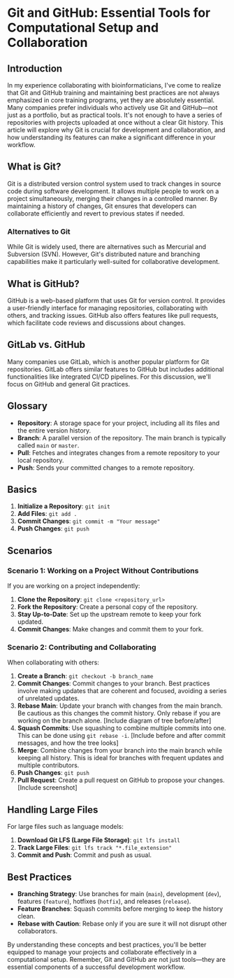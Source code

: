 # Git and GitHub: Essential Tools for Computational Setup and Collaboration

## Introduction

In my experience collaborating with bioinformaticians, I've come to realize that Git and GitHub training and maintaining best practices are not always emphasized in core training programs, yet they are absolutely essential. Many companies prefer individuals who actively use Git and GitHub—not just as a portfolio, but as practical tools. It's not enough to have a series of repositories with projects uploaded at once without a clear Git history. This article will explore why Git is crucial for development and collaboration, and how understanding its features can make a significant difference in your workflow.

## What is Git?

Git is a distributed version control system used to track changes in source code during software development. It allows multiple people to work on a project simultaneously, merging their changes in a controlled manner. By maintaining a history of changes, Git ensures that developers can collaborate efficiently and revert to previous states if needed.

### Alternatives to Git

While Git is widely used, there are alternatives such as Mercurial and Subversion (SVN). However, Git's distributed nature and branching capabilities make it particularly well-suited for collaborative development.

## What is GitHub?

GitHub is a web-based platform that uses Git for version control. It provides a user-friendly interface for managing repositories, collaborating with others, and tracking issues. GitHub also offers features like pull requests, which facilitate code reviews and discussions about changes.

## GitLab vs. GitHub

Many companies use GitLab, which is another popular platform for Git repositories. GitLab offers similar features to GitHub but includes additional functionalities like integrated CI/CD pipelines. For this discussion, we'll focus on GitHub and general Git practices.

## Glossary

- **Repository**: A storage space for your project, including all its files and the entire version history.
- **Branch**: A parallel version of the repository. The main branch is typically called `main` or `master`.
- **Pull**: Fetches and integrates changes from a remote repository to your local repository.
- **Push**: Sends your committed changes to a remote repository.

## Basics

1. **Initialize a Repository**: `git init`
2. **Add Files**: `git add .`
3. **Commit Changes**: `git commit -m "Your message"`
4. **Push Changes**: `git push`

## Scenarios

### Scenario 1: Working on a Project Without Contributions

If you are working on a project independently:

1. **Clone the Repository**: `git clone <repository_url>`
2. **Fork the Repository**: Create a personal copy of the repository.
3. **Stay Up-to-Date**: Set up the upstream remote to keep your fork updated.
4. **Commit Changes**: Make changes and commit them to your fork.

### Scenario 2: Contributing and Collaborating

When collaborating with others:

1. **Create a Branch**: `git checkout -b branch_name`
2. **Commit Changes**: Commit changes to your branch. Best practices involve making updates that are coherent and focused, avoiding a series of unrelated updates.
3. **Rebase Main**: Update your branch with changes from the main branch. Be cautious as this changes the commit history. Only rebase if you are working on the branch alone. [Include diagram of tree before/after]
4. **Squash Commits**: Use squashing to combine multiple commits into one. This can be done using `git rebase -i`. [Include before and after commit messages, and how the tree looks]
5. **Merge**: Combine changes from your branch into the main branch while keeping all history. This is ideal for branches with frequent updates and multiple contributors.
6. **Push Changes**: `git push`
7. **Pull Request**: Create a pull request on GitHub to propose your changes. [Include screenshot]

## Handling Large Files

For large files such as language models:

1. **Download Git LFS (Large File Storage)**: `git lfs install`
2. **Track Large Files**: `git lfs track "*.file_extension"`
3. **Commit and Push**: Commit and push as usual.

## Best Practices

- **Branching Strategy**: Use branches for main (`main`), development (`dev`), features (`feature`), hotfixes (`hotfix`), and releases (`release`).
- **Feature Branches**: Squash commits before merging to keep the history clean.
- **Rebase with Caution**: Rebase only if you are sure it will not disrupt other collaborators.

By understanding these concepts and best practices, you'll be better equipped to manage your projects and collaborate effectively in a computational setup. Remember, Git and GitHub are not just tools—they are essential components of a successful development workflow.


